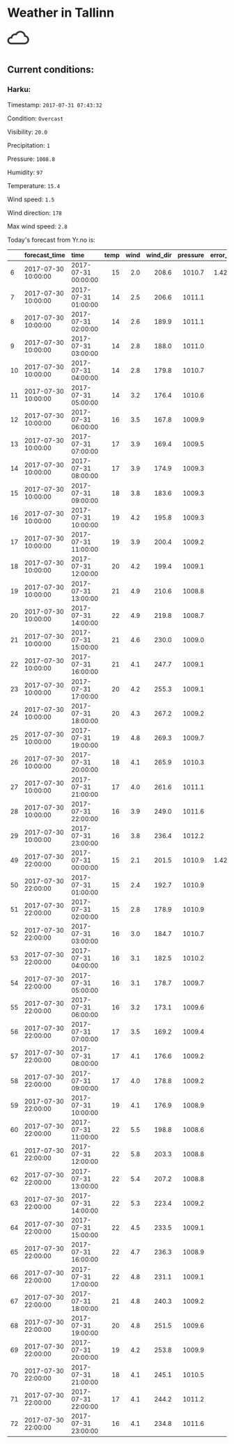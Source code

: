 # Weather in Tallinn 

<img src= 'images/cloud.png' width= '50' /> 

## Current conditions: 

### Harku: 

Timestamp: ``` 2017-07-31 07:43:32 ``` 

Condition: ``` Overcast ``` 

Visibility: ``` 20.0 ``` 

Precipitation: ``` 1 ``` 

Pressure: ``` 1008.8 ``` 

Humidity: ``` 97 ``` 

Temperature: ``` 15.4 ``` 

Wind speed: ``` 1.5 ``` 

Wind direction: ``` 178 ``` 

Max wind speed: ``` 2.8 ``` 


 Today's forecast from Yr.no is: 

|   |forecast_time       |time                | temp| wind| wind_dir| pressure| error_temp|
|:--|:-------------------|:-------------------|----:|----:|--------:|--------:|----------:|
|6  |2017-07-30 10:00:00 |2017-07-31 00:00:00 |   15|  2.0|    208.6|   1010.7|   1.424138|
|7  |2017-07-30 10:00:00 |2017-07-31 01:00:00 |   14|  2.5|    206.6|   1011.1|         NA|
|8  |2017-07-30 10:00:00 |2017-07-31 02:00:00 |   14|  2.6|    189.9|   1011.1|         NA|
|9  |2017-07-30 10:00:00 |2017-07-31 03:00:00 |   14|  2.8|    188.0|   1011.0|         NA|
|10 |2017-07-30 10:00:00 |2017-07-31 04:00:00 |   14|  2.8|    179.8|   1010.7|         NA|
|11 |2017-07-30 10:00:00 |2017-07-31 05:00:00 |   14|  3.2|    176.4|   1010.6|         NA|
|12 |2017-07-30 10:00:00 |2017-07-31 06:00:00 |   16|  3.5|    167.8|   1009.9|         NA|
|13 |2017-07-30 10:00:00 |2017-07-31 07:00:00 |   17|  3.9|    169.4|   1009.5|         NA|
|14 |2017-07-30 10:00:00 |2017-07-31 08:00:00 |   17|  3.9|    174.9|   1009.3|         NA|
|15 |2017-07-30 10:00:00 |2017-07-31 09:00:00 |   18|  3.8|    183.6|   1009.3|         NA|
|16 |2017-07-30 10:00:00 |2017-07-31 10:00:00 |   19|  4.2|    195.8|   1009.3|         NA|
|17 |2017-07-30 10:00:00 |2017-07-31 11:00:00 |   19|  3.9|    200.4|   1009.2|         NA|
|18 |2017-07-30 10:00:00 |2017-07-31 12:00:00 |   20|  4.2|    199.4|   1009.1|         NA|
|19 |2017-07-30 10:00:00 |2017-07-31 13:00:00 |   21|  4.9|    210.6|   1008.8|         NA|
|20 |2017-07-30 10:00:00 |2017-07-31 14:00:00 |   22|  4.9|    219.8|   1008.7|         NA|
|21 |2017-07-30 10:00:00 |2017-07-31 15:00:00 |   21|  4.6|    230.0|   1009.0|         NA|
|22 |2017-07-30 10:00:00 |2017-07-31 16:00:00 |   21|  4.1|    247.7|   1009.1|         NA|
|23 |2017-07-30 10:00:00 |2017-07-31 17:00:00 |   20|  4.2|    255.3|   1009.1|         NA|
|24 |2017-07-30 10:00:00 |2017-07-31 18:00:00 |   20|  4.3|    267.2|   1009.2|         NA|
|25 |2017-07-30 10:00:00 |2017-07-31 19:00:00 |   19|  4.8|    269.3|   1009.7|         NA|
|26 |2017-07-30 10:00:00 |2017-07-31 20:00:00 |   18|  4.1|    265.9|   1010.3|         NA|
|27 |2017-07-30 10:00:00 |2017-07-31 21:00:00 |   17|  4.0|    261.6|   1011.1|         NA|
|28 |2017-07-30 10:00:00 |2017-07-31 22:00:00 |   16|  3.9|    249.0|   1011.6|         NA|
|29 |2017-07-30 10:00:00 |2017-07-31 23:00:00 |   16|  3.8|    236.4|   1012.2|         NA|
|49 |2017-07-30 22:00:00 |2017-07-31 00:00:00 |   15|  2.1|    201.5|   1010.9|   1.424138|
|50 |2017-07-30 22:00:00 |2017-07-31 01:00:00 |   15|  2.4|    192.7|   1010.9|         NA|
|51 |2017-07-30 22:00:00 |2017-07-31 02:00:00 |   15|  2.8|    178.9|   1010.9|         NA|
|52 |2017-07-30 22:00:00 |2017-07-31 03:00:00 |   16|  3.0|    184.7|   1010.7|         NA|
|53 |2017-07-30 22:00:00 |2017-07-31 04:00:00 |   16|  3.1|    182.5|   1010.2|         NA|
|54 |2017-07-30 22:00:00 |2017-07-31 05:00:00 |   16|  3.1|    178.7|   1009.7|         NA|
|55 |2017-07-30 22:00:00 |2017-07-31 06:00:00 |   16|  3.2|    173.1|   1009.6|         NA|
|56 |2017-07-30 22:00:00 |2017-07-31 07:00:00 |   17|  3.5|    169.2|   1009.4|         NA|
|57 |2017-07-30 22:00:00 |2017-07-31 08:00:00 |   17|  4.1|    176.6|   1009.2|         NA|
|58 |2017-07-30 22:00:00 |2017-07-31 09:00:00 |   17|  4.0|    178.8|   1009.2|         NA|
|59 |2017-07-30 22:00:00 |2017-07-31 10:00:00 |   19|  4.1|    176.9|   1008.9|         NA|
|60 |2017-07-30 22:00:00 |2017-07-31 11:00:00 |   22|  5.5|    198.8|   1008.6|         NA|
|61 |2017-07-30 22:00:00 |2017-07-31 12:00:00 |   22|  5.8|    203.3|   1008.8|         NA|
|62 |2017-07-30 22:00:00 |2017-07-31 13:00:00 |   22|  5.4|    207.2|   1008.8|         NA|
|63 |2017-07-30 22:00:00 |2017-07-31 14:00:00 |   22|  5.3|    223.4|   1009.2|         NA|
|64 |2017-07-30 22:00:00 |2017-07-31 15:00:00 |   22|  4.5|    233.5|   1009.1|         NA|
|65 |2017-07-30 22:00:00 |2017-07-31 16:00:00 |   22|  4.7|    236.3|   1008.9|         NA|
|66 |2017-07-30 22:00:00 |2017-07-31 17:00:00 |   22|  4.8|    231.1|   1009.1|         NA|
|67 |2017-07-30 22:00:00 |2017-07-31 18:00:00 |   21|  4.8|    240.3|   1009.2|         NA|
|68 |2017-07-30 22:00:00 |2017-07-31 19:00:00 |   20|  4.8|    251.5|   1009.6|         NA|
|69 |2017-07-30 22:00:00 |2017-07-31 20:00:00 |   19|  4.2|    253.8|   1009.9|         NA|
|70 |2017-07-30 22:00:00 |2017-07-31 21:00:00 |   18|  4.1|    245.1|   1010.5|         NA|
|71 |2017-07-30 22:00:00 |2017-07-31 22:00:00 |   17|  4.1|    244.2|   1011.2|         NA|
|72 |2017-07-30 22:00:00 |2017-07-31 23:00:00 |   16|  4.1|    234.8|   1011.6|         NA|
